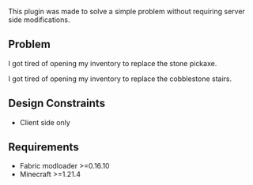 This plugin was made to solve a simple problem without requiring server side modifications.

## Problem
I got tired of opening my inventory to replace the stone pickaxe.

I got tired of opening my inventory to replace the cobblestone stairs.

## Design Constraints
- Client side only

## Requirements
- Fabric modloader >=0.16.10
- Minecraft >=1.21.4
